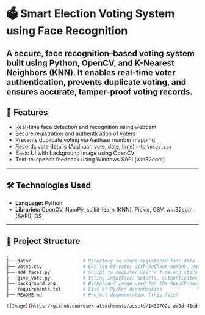 # 🗳️ Smart Election Voting System using Face Recognition

A secure, face recognition–based voting system built using Python, OpenCV, and K-Nearest Neighbors (KNN). It enables real-time voter authentication, prevents duplicate voting, and ensures accurate, tamper-proof voting records.
---
## 🚀 Features

- Real-time face detection and recognition using webcam
- Secure registration and authentication of voters
- Prevents duplicate voting via Aadhaar number mapping
- Records vote details (Aadhaar, vote, date, time) into `Votes.csv`
- Basic UI with background image using OpenCV
- Text-to-speech feedback using Windows SAPI (win32com)
---
## 🛠️ Technologies Used
- **Language:** Python
- **Libraries:** OpenCV, NumPy, scikit-learn (KNN), Pickle, CSV, win32com (SAPI), OS
---
## 📁 Project Structure
```bash
.
├── data/                   # Directory to store registered face data (created at runtime)
├── Votes.csv               # CSV log of votes with Aadhaar number, vote, date, and time
├── add_faces.py            # Script to register user's face and store face data
├── give_vote.py            # Voting interface: detects, authenticates, and logs the vote
├── background.png          # Background image used for the OpenCV-based UI
├── requirements.txt        # List of Python dependencies
├── README.md               # Project documentation (this file)

![Image](https://github.com/user-attachments/assets/1439702c-ad0d-41cd-ad1c-20f41f74dc8a)
